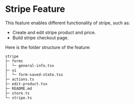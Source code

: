 # Stripe Feature

This feature enables different functionality of stripe, such as:

- Create and edit stripe product and price.
- Build stripe checkout page.

Here is the folder structure of the feature:

```bash
stripe
├─ forms
│  └─ general-info.tsx
├─ ui
│  └─ form-saved-state.tsx
├─ actions.ts
├─ edit-product.tsx
├─ README.md
├─ store.ts
└─ stripe.ts
```
